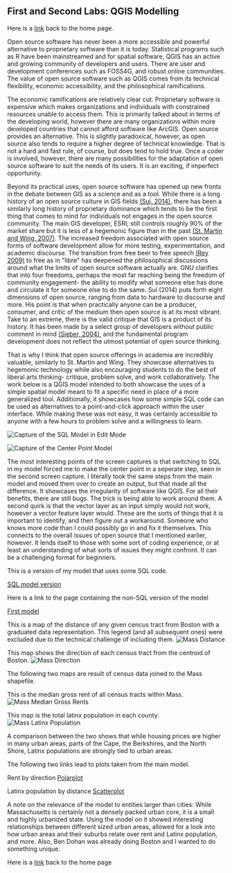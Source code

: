 ## First and Second Labs: QGIS Modelling

Here is a [link](index.md) back to the home page.

Open source software has never been a more accessible and powerful alternative to proprietary software than it is today. Statistical programs such as R have been mainstreamed and for spatial software, QGIS has an active and growing community of developers and users. There are user and development conferences such as FOSS4G, and robust online communities. The value of open source software such as QGIS comes from its technical flexibility, economic accessibility, and the philosophical ramifications.

The economic ramifications are relatively clear cut. Proprietary software is expensive which makes organizations and individuals with constrained resources unable to access them. This is primarily talked about in terms of the developing world, however there are many organizations within more developed countries that cannot afford software like ArcGIS. Open source provides an alternative. This is slightly paradoxical, however, as open source also tends to require a higher degree of technical knowledge. That is not a hard and fast rule, of course, but does tend to hold true. Once a coder is involved, however, there are many possibilities for the adaptation of open source software to suit the needs of its users. It is an exciting, if imperfect opportunity.

Beyond its practical uses, open source software has opened up new fronts in the debate between GIS as a science and as a tool. While there is a long history of an open source culture in GIS fields [(Sui, 2014)](Sui.pdf), there has been a similarly long history of proprietary dominance which tends to be the first thing that comes to mind for individuals not engages in the open source community. The main GIS developer, ESRI, still controls roughly 90% of the market share but it is less of a hegemonic figure than in the past [(St. Martin and Wing, 2007)](Martin.pdf). The increased freedom associated with open source forms of software development allow for more testing, experimentation, and academic discourse. The transition from free beer to free speech [(Rey 2009)](Rey.pdf) to free as in "libre" has deepened the philosophical discussions around what the limits of open source software actually are. GNU clarifies that into four freedoms, perhaps the most far reaching being the freedom of community engagement- the ability to modify what someone else has done and circulate it for someone else to do the same. Sui (2014) puts forth eight dimensions of open source, ranging from data to hardware to discourse and more. His point is that when practically anyone can be a producer, consumer, and critic of the medium then open source is at its most vibrant. Take to an extreme, there is the valid critique that GIS is a product of its history. It has been made by a select group of developers without public comment in mind [(Sieber, 2004)](Sieber.pdf), and the fundamental program development does not reflect the utmost potential of open source thinking.

That is why I think that open source offerings in academia are incredibly valuable, similarly to St. Martin and Wing. They showcase alternatives to hegemonic technology while also encouraging students to do the best of liberal arts thinking- critique, problem solve, and work collaboratively. The work below is a QGIS model intended to both showcase the uses of a simple spatial model meant to fit a specific need in place of a more generalized tool. Additionally, it showcases how some simple SQL code can be used as alternatives to a point-and-click approach within the user interface. While making these was not easy, it was certainly accessible to anyone with a few hours to problem solve and a willingness to learn.

![Capture of the SQL Model in Edit Mode](model_sql.PNG)

![Capture of the Center Point Model](MASScent.PNG)

The most interesting points of the screen captures is that switching to SQL in my model forced me to make the center point in a seperate step, seen in the second screen capture. I literally took the same steps from the main model and moved them over to create an output, but that made all the difference. It showcases the irregularity of software like QGIS. For all their benefits, there are still bugs. The trick is being able to work around them. A second quirk is that the vector layer as an input simply would not work, however a vector feature layer would. These are the sorts of things that it is important to identify, and then figure out a workaround. Someone who knows more code than I could possibly go in and fix it themselves. This connects to the overall issues of open source that I mentioned earlier, however. It lends itself to those with some sort of coding experience, or at least an understanding of what sorts of issues they might confront. It can be a challenging format for beginners.

This is a version of my model that uses some SQL code.

[SQL model version](SQL_Az_Model.model3)

Here is a link to the page containing the non-SQL version of the model

[First model](qgisModel.md)

This is a map of the distance of any given cencus tract from Boston with a graduated data representation. This legend (and all subsequent ones) were excluded due to the technical challenge of including them.
![Mass Distance](MASSdistance.PNG)

This map shows the direction of each census tract from the centroid of Boston.
![Mass Direction](MASSdirection.PNG)

The following two maps are result of census data joined to the Mass shapefile.

This is the median gross rent of all census tracts within Mass.
![Mass Median Gross Rents](MASSrent.PNG)

This map is the total latinx population in each county.
![Mass Latinx Population](MASSlatinx.PNG)

A comparison between the two shows that while housing prices are higher in many urban areas, parts of the Cape, the Berkshires, and the North Shore, Latinx populations are strongly tied to urban areas.

The following two links lead to plots taken from the main model.

Rent by direction
[Polarplot](polar.html)

Latinx population by distance
[Scatterplot](Scat.html)

A note on the relevance of the model to entities larger than cities: While Massachusetts is certainly not a densely packed urban core, it is a small and highly urbanized state. Using the model on it showed interesting relationships between different sized urban areas, allowed for a look into how urban areas and their suburbs relate over rent and Latinx population, and more. Also, Ben Dohan was already doing Boston and I wanted to do something unique.

Here is a [link](index.md) back to the home page
